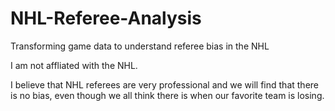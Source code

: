 # NHL-Referee-Analysis
Transforming game data to understand referee bias in the NHL

I am not affliated with the NHL. 

I believe that NHL referees are very professional and we will find that there is no bias, even though we all think there is when our favorite team is losing.
